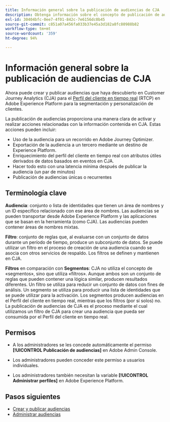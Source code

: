 ```yaml
---
title: Información general sobre la publicación de audiencias de CJA
description: Obtenga información sobre el concepto de publicación de audiencias en Customer Journey Analytics
exl-id: 30404bfc-0ee7-4f01-842c-7e6156dc0b45
source-git-commit: c851a07a456fa033b37e45a3d182a8fc80988b82
workflow-type: tm+mt
source-wordcount: '359'
ht-degree: 94%

---
```


# Información general sobre la publicación de audiencias de CJA

Ahora puede crear y publicar audiencias que haya descubierto en Customer Journey Analytics (CJA) para el [Perfil del cliente en tiempo real](https://experienceleague.adobe.com/docs/experience-platform/profile/home.html?lang=es) (RTCP) en Adobe Experience Platform para la segmentación y personalización de clientes.

La publicación de audiencias proporciona una manera clara de activar y realizar acciones relacionadas con la información contenida en CJA. Estas acciones pueden incluir:

* Uso de la audiencia para un recorrido en Adobe Journey Optimizer.
* Exportación de la audiencia a un tercero mediante un destino de Experience Platform.
* Enriquecimiento del perfil del cliente en tiempo real con atributos útiles derivados de datos basados en eventos en CJA.
* Hacer todo esto con una latencia mínima después de publicar la audiencia (un par de minutos)
* Publicación de audiencias únicas o recurrentes

## Terminología clave

**Audiencia**: conjunto o lista de identidades que tienen un área de nombres y un ID específico relacionado con ese área de nombres. Las audiencias se pueden transportar desde Adobe Experience Platform y las aplicaciones que se basan en la herramienta (como CJA). Las audiencias pueden contener áreas de nombres mixtas.

**Filtro**: conjunto de reglas que, al evaluarse con un conjunto de datos durante un período de tiempo, produce un subconjunto de datos. Se puede utilizar un filtro en el proceso de creación de una audiencia cuando se asocia con otros servicios de respaldo. Los filtros se definen y mantienen en CJA.

**Filtros** en comparación con **Segmentos**: CJA no utiliza el concepto de «segmentos», sino que utiliza «filtros». Aunque ambos son un conjunto de reglas que pueden contener una lógica similar, producen resultados diferentes. Un filtro se utiliza para reducir un conjunto de datos con fines de análisis. Un segmento se utiliza para producir una lista de identidades que se puede utilizar para la activación. Los segmentos producen audiencias en el Perfil del cliente en tiempo real, mientras que los filtros (por sí solos) no. La publicación de audiencias de CJA es el proceso mediante el cual utilizamos un filtro de CJA para crear una audiencia que pueda ser consumida por el Perfil del cliente en tiempo real.

## Permisos

* A los administradores se les concede automáticamente el permiso **[!UICONTROL Publicación de audiencias]** en Adobe Admin Console.

* Los administradores pueden conceder este permiso a usuarios individuales.

* Los administradores también necesitan la variable **[!UICONTROL Administrar perfiles]** en Adobe Experience Platform.

## Pasos siguientes

* [Crear y publicar audiencias](/help/components/audiences/publish.md)
* [Administrar audiencias](/help/components/audiences/manage.md)
